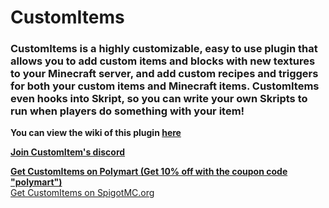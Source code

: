 # CustomItems
### CustomItems is a highly customizable, easy to use plugin that allows you to add custom items and blocks with new textures to your Minecraft server, and add custom recipes and triggers for both your custom items and Minecraft items. CustomItems even hooks into Skript, so you can write your own Skripts to run when players do something with your item!

**You can view the wiki of this plugin [here](https://github.com/jojodmo/CustomItems/wiki)**

**[Join CustomItem's discord](http://customitems.page.link/discord)**

**[Get CustomItems on Polymart (Get 10% off with the coupon code "polymart")](https://polymart.org/resource/1)**<br>
[Get CustomItems on SpigotMC.org](https://www.spigotmc.org/resources/63848/)
